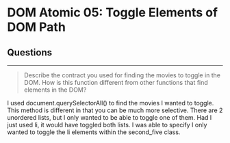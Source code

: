 # DOM Atomic 05: Toggle Elements of DOM Path

## Questions

---

> Describe the contract you used for finding the movies to toggle in the DOM. How is this function different from other functions that find elements in the DOM?

I used document.querySelectorAll() to find the movies I wanted to toggle. This method is different in that you can be much more selective. There are 2 unordered lists, but I only wanted to be able to toggle one of them. Had I just used li, it would have toggled both lists. I was able to specify I only wanted to toggle the li elements within the second_five class.
